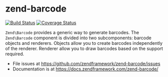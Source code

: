 # zend-barcode

[![Build Status](https://secure.travis-ci.org/zendframework/zend-barcode.svg?branch=master)](https://secure.travis-ci.org/zendframework/zend-barcode)
[![Coverage Status](https://coveralls.io/repos/github/zendframework/zend-barcode/badge.svg?branch=master)](https://coveralls.io/github/zendframework/zend-barcode?branch=master)

`Zend\Barcode` provides a generic way to generate barcodes. The `Zend\Barcode`
component is divided into two subcomponents: barcode objects and renderers.
Objects allow you to create barcodes independently of the renderer. Renderer
allow you to draw barcodes based on the support required.


- File issues at https://github.com/zendframework/zend-barcode/issues
- Documentation is at https://docs.zendframework.com/zend-barcode/
